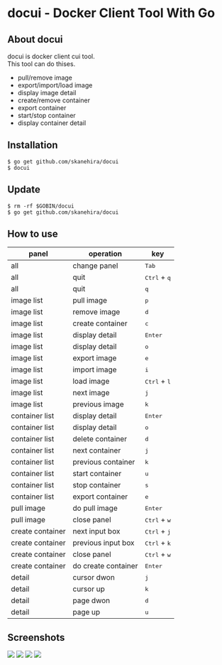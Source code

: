 # docui - Docker Client Tool With Go

## About docui
docui is docker client cui tool.  
This tool can do thises.

- pull/remove image  
- export/import/load image  
- display image detail
- create/remove container
- export container
- start/stop container
- display container detail

## Installation

```
$ go get github.com/skanehira/docui
$ docui
```

## Update

```
$ rm -rf $GOBIN/docui
$ go get github.com/skanehira/docui
```

## How to use
| panel            | operation           | key                            |
|------------------|---------------------|--------------------------------|
| all              | change panel        | <kbd>Tab</kbd>                 |
| all              | quit                | <kbd>Ctrl</kbd> + <kbd>q</kbd> |
| all              | quit                | <kbd>q</kbd>                   |
| image list       | pull image          | <kbd>p</kbd>                   |
| image list       | remove image        | <kbd>d</kbd>                   |
| image list       | create container    | <kbd>c</kbd>                   |
| image list       | display detail      | <kbd>Enter</kbd>               |
| image list       | display detail      | <kbd>o</kbd>                   |
| image list       | export image        | <kbd>e</kbd>                   |
| image list       | import image        | <kbd>i</kbd>                   |
| image list       | load image          | <kbd>Ctrl</kbd> + <kbd>l</kbd> |
| image list       | next image          | <kbd>j</kbd>                   |
| image list       | previous image      | <kbd>k</kbd>                   |
| container list   | display detail      | <kbd>Enter</kbd>               |
| container list   | display detail      | <kbd>o</kbd>                   |
| container list   | delete container    | <kbd>d</kbd>                   |
| container list   | next container      | <kbd>j</kbd>                   |
| container list   | previous container  | <kbd>k</kbd>                   |
| container list   | start container     | <kbd>u</kbd>                   |
| container list   | stop container      | <kbd>s</kbd>                   |
| container list   | export container    | <kbd>e</kbd>                   |
| pull image       | do pull image       | <kbd>Enter</kbd>               |
| pull image       | close panel         | <kbd>Ctrl</kbd> + <kbd>w</kbd> |
| create container | next input box      | <kbd>Ctrl</kbd> + <kbd>j</kbd> |
| create container | previous input box  | <kbd>Ctrl</kbd> + <kbd>k</kbd> |
| create container | close panel         | <kbd>Ctrl</kbd> + <kbd>w</kbd> |
| create container | do create container | <kbd>Enter</kbd>               |
| detail           | cursor dwon         | <kbd>j</kbd>                   |
| detail           | cursor up           | <kbd>k</kbd>                   |
| detail           | page dwon           | <kbd>d</kbd>                   |
| detail           | page up             | <kbd>u</kbd>                   |


## Screenshots

![](https://github.com/skanehira/docui/blob/images/images/image_pull.png)
![](https://github.com/skanehira/docui/blob/images/images/image_detail.png)
![](https://github.com/skanehira/docui/blob/images/images/container_detail.png)
![](https://github.com/skanehira/docui/blob/images/images/container_create.png)
